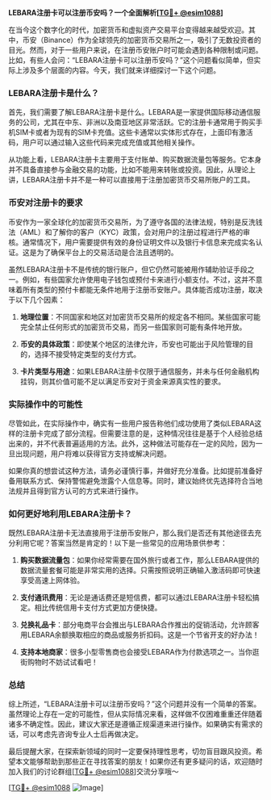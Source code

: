 **LEBARA注册卡可以注册币安吗？一个全面解析[[TG💪+ @esim1088](https://t.me/s/esim1088)]**

在当今这个数字化的时代，加密货币和虚拟资产交易平台变得越来越受欢迎。其中，币安（Binance）作为全球领先的加密货币交易所之一，吸引了无数投资者的目光。然而，对于一些用户来说，在注册币安账户时可能会遇到各种限制或问题。比如，有些人会问：“LEBARA注册卡可以注册币安吗？”这个问题看似简单，但实际上涉及多个层面的内容。今天，我们就来详细探讨一下这个问题。

### LEBARA注册卡是什么？

首先，我们需要了解LEBARA注册卡是什么。LEBARA是一家提供国际移动通信服务的公司，尤其在中东、非洲以及南亚地区非常活跃。它的注册卡通常用于购买手机SIM卡或者为现有的SIM卡充值。这些卡通常以实体形式存在，上面印有激活码，用户可以通过输入这些代码来完成充值或其他相关操作。

从功能上看，LEBARA注册卡主要用于支付账单、购买数据流量包等服务。它本身并不具备直接参与金融交易的功能，比如不能用来转账或投资。因此，从理论上讲，LEBARA注册卡并不是一种可以直接用于注册加密货币交易所账户的工具。

### 币安对注册卡的要求

币安作为一家全球化的加密货币交易所，为了遵守各国的法律法规，特别是反洗钱法（AML）和了解你的客户（KYC）政策，会对用户的注册过程进行严格的审核。通常情况下，用户需要提供有效的身份证明文件以及银行卡信息来完成实名认证。这是为了确保平台上的交易活动是合法且透明的。

虽然LEBARA注册卡不是传统的银行账户，但它仍然可能被用作辅助验证手段之一。例如，有些国家允许使用电子钱包或预付卡来进行小额支付。不过，这并不意味着所有类型的预付卡都能无条件地用于注册币安账户。具体能否成功注册，取决于以下几个因素：

1. **地理位置**：不同国家和地区对加密货币交易所的规定各不相同。某些国家可能完全禁止任何形式的加密货币交易，而另一些国家则可能有条件地开放。
   
2. **币安的具体政策**：即使某个地区的法律允许，币安也可能出于风险管理的目的，选择不接受特定类型的支付方式。

3. **卡片类型与用途**：如果LEBARA注册卡仅限于通信服务，并未与任何金融机构挂钩，则其价值可能不足以满足币安对于资金来源真实性的要求。

### 实际操作中的可能性

尽管如此，在实际操作中，确实有一些用户报告称他们成功使用了类似LEBARA这样的注册卡完成了部分流程。但需要注意的是，这种情况往往是基于个人经验总结出来的，并不代表普遍适用的方法。此外，这种做法可能存在一定的风险，因为一旦出现问题，用户将难以获得官方支持或解决问题。

如果你真的想尝试这种方法，请务必谨慎行事，并做好充分准备。比如提前准备好备用联系方式、保持警惕避免泄露个人信息等。同时，建议始终优先选择符合当地法规并且得到官方认可的方式来进行操作。

### 如何更好地利用LEBARA注册卡？

既然LEBARA注册卡无法直接用于注册币安账户，那么我们是否还有其他途径去充分利用它呢？答案当然是肯定的！以下是一些常见的应用场景供参考：

1. **购买数据流量包**：如果你经常需要在国外旅行或者工作，那么LEBARA提供的数据流量套餐可能是非常实用的选择。只需按照说明正确输入激活码即可快速享受高速上网体验。

2. **支付通讯费用**：无论是通话费还是短信费，都可以通过LEBARA注册卡轻松搞定。相比传统信用卡支付方式更加方便快捷。

3. **兑换礼品卡**：部分电商平台会推出与LEBARA合作推出的促销活动，允许顾客用LEBARA余额换取相应的商品或服务折扣码。这是一个节省开支的好办法！

4. **支持本地商家**：很多小型零售商也会接受LEBARA作为付款选项之一。当你逛街购物时不妨试试看吧！

### 总结

综上所述，“LEBARA注册卡可以注册币安吗？”这个问题并没有一个简单的答案。虽然理论上存在一定的可能性，但从实际情况来看，这样做不仅困难重重还伴随着诸多不确定性。因此，建议大家还是遵循正规渠道来进行操作。如果确实有需求的话，可以考虑先咨询专业人士后再做决定。

最后提醒大家，在探索新领域的同时一定要保持理性思考，切勿盲目跟风投资。希望本文能够帮助到那些正在寻找答案的朋友！如果你还有更多疑问的话，欢迎随时加入我们的讨论群组[[TG💪+ @esim1088](https://t.me/s/esim1088)]交流分享哦～

[[TG💪+ @esim1088](https://t.me/s/esim1088) ![Image](https://i.postimg.cc/4NQfJmqS/Snipaste-2025-05-13-00-14-12.png)]
